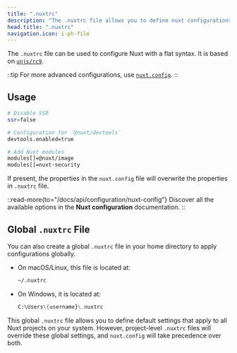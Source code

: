```yaml
---
title: ".nuxtrc"
description: "The .nuxtrc file allows you to define nuxt configurations in a flat syntax."
head.title: ".nuxtrc"
navigation.icon: i-ph-file  
---
```


The `.nuxtrc` file can be used to configure Nuxt with a flat syntax. It is based on [`unjs/rc9`](https://github.com/unjs/rc9).

::tip
For more advanced configurations, use [`nuxt.config`](/docs/guide/directory-structure/nuxt-config).
::

## Usage

```bash [.nuxtrc]
# Disable SSR
ssr=false

# Configuration for `@nuxt/devtools`
devtools.enabled=true

# Add Nuxt modules
modules[]=@nuxt/image
modules[]=nuxt-security
```

If present, the properties in the `nuxt.config` file will overwrite the properties in `.nuxtrc` file.

::read-more{to="/docs/api/configuration/nuxt-config"}
Discover all the available options in the **Nuxt configuration** documentation.
::

## Global `.nuxtrc` File

You can also create a global `.nuxtrc` file in your home directory to apply configurations globally.

- On macOS/Linux, this file is located at:

  ```md
  ~/.nuxtrc
  ```

- On Windows, it is located at:

  ```md
  C:\Users\{username}\.nuxtrc
  ```


This global `.nuxtrc` file allows you to define default settings that apply to all Nuxt projects on your system. However, project-level `.nuxtrc` files will override these global settings, and `nuxt.config` will take precedence over both.
